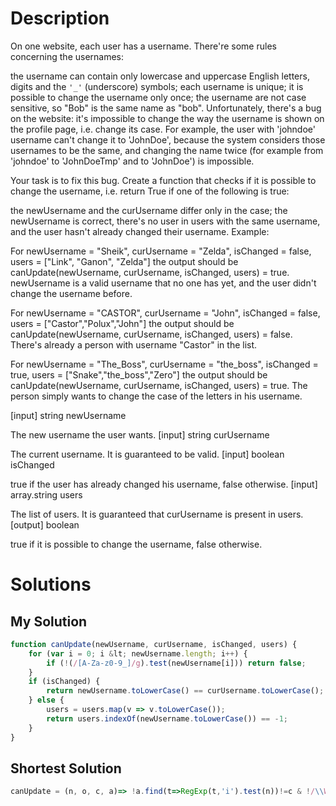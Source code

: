 # Description
On one website, each user has a username. There're some rules concerning the usernames:

the username can contain only lowercase and uppercase English letters, digits and the `'_'` (underscore) symbols; each username is unique; it is possible to change the username only once; the username are not case sensitive, so "Bob" is the same name as "bob". Unfortunately, there's a bug on the website: it's impossible to change the way the username is shown on the profile page, i.e. change its case. For example, the user with 'johndoe' username can't change it to 'JohnDoe', because the system considers those usernames to be the same, and changing the name twice (for example from 'johndoe' to 'JohnDoeTmp' and to 'JohnDoe') is impossible.

Your task is to fix this bug. Create a function that checks if it is possible to change the username, i.e. return True if one of the following is true:

the newUsername and the curUsername differ only in the case; the newUsername is correct, there's no user in users with the same username, and the user hasn't already changed their username. Example:

For newUsername = "Sheik", curUsername = "Zelda", isChanged = false, users = ["Link", "Ganon", "Zelda"] the output should be canUpdate(newUsername, curUsername, isChanged, users) = true. newUsername is a valid username that no one has yet, and the user didn't change the username before.

For newUsername = "CASTOR", curUsername = "John", isChanged = false, users = ["Castor","Polux","John"] the output should be canUpdate(newUsername, curUsername, isChanged, users) = false. There's already a person with username "Castor" in the list.

For newUsername = "The\_Boss", curUsername = "the\_boss", isChanged = true, users = ["Snake","the_boss","Zero"] the output should be canUpdate(newUsername, curUsername, isChanged, users) = true. The person simply wants to change the case of the letters in his username.

[input] string newUsername

The new username the user wants. [input] string curUsername

The current username. It is guaranteed to be valid. [input] boolean isChanged

true if the user has already changed his username, false otherwise. [input] array.string users

The list of users. It is guaranteed that curUsername is present in users. [output] boolean

true if it is possible to change the username, false otherwise.

# Solutions

## My Solution

```Javascript
function canUpdate(newUsername, curUsername, isChanged, users) {
	for (var i = 0; i &lt; newUsername.length; i++) {
		if (!(/[A-Za-z0-9_]/g).test(newUsername[i])) return false;
	}
	if (isChanged) {
		return newUsername.toLowerCase() == curUsername.toLowerCase();
	} else {
		users = users.map(v => v.toLowerCase());
		return users.indexOf(newUsername.toLowerCase()) == -1;
	}
}
```

## Shortest Solution

```Javascript
canUpdate = (n, o, c, a)=> !a.find(t=>RegExp(t,'i').test(n))!=c & !/\\W/.test(n)
```
